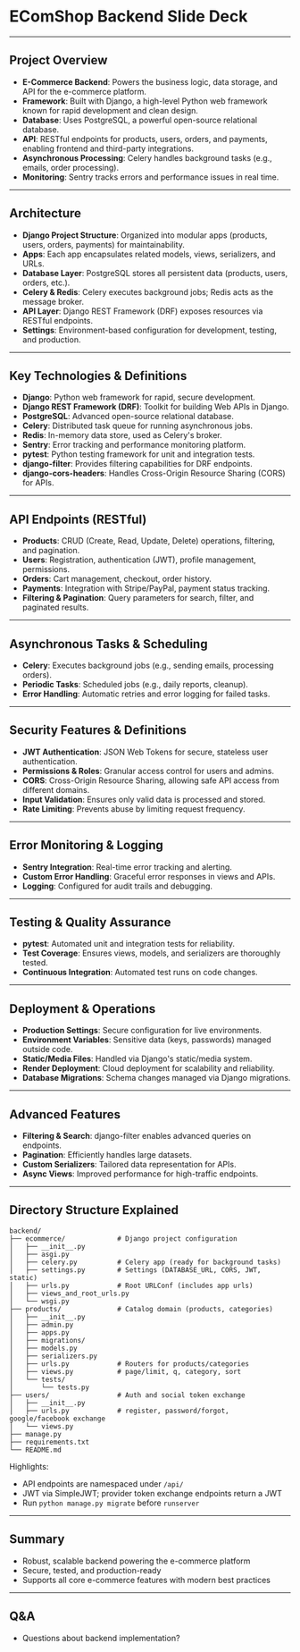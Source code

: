 # EComShop Backend Slide Deck

---

## Project Overview

- **E-Commerce Backend**: Powers the business logic, data storage, and API for the e-commerce platform.
- **Framework**: Built with Django, a high-level Python web framework known for rapid development and clean design.
- **Database**: Uses PostgreSQL, a powerful open-source relational database.
- **API**: RESTful endpoints for products, users, orders, and payments, enabling frontend and third-party integrations.
- **Asynchronous Processing**: Celery handles background tasks (e.g., emails, order processing).
- **Monitoring**: Sentry tracks errors and performance issues in real time.

---

## Architecture

- **Django Project Structure**: Organized into modular apps (products, users, orders, payments) for maintainability.
- **Apps**: Each app encapsulates related models, views, serializers, and URLs.
- **Database Layer**: PostgreSQL stores all persistent data (products, users, orders, etc.).
- **Celery & Redis**: Celery executes background jobs; Redis acts as the message broker.
- **API Layer**: Django REST Framework (DRF) exposes resources via RESTful endpoints.
- **Settings**: Environment-based configuration for development, testing, and production.

---

## Key Technologies & Definitions

- **Django**: Python web framework for rapid, secure development.
- **Django REST Framework (DRF)**: Toolkit for building Web APIs in Django.
- **PostgreSQL**: Advanced open-source relational database.
- **Celery**: Distributed task queue for running asynchronous jobs.
- **Redis**: In-memory data store, used as Celery's broker.
- **Sentry**: Error tracking and performance monitoring platform.
- **pytest**: Python testing framework for unit and integration tests.
- **django-filter**: Provides filtering capabilities for DRF endpoints.
- **django-cors-headers**: Handles Cross-Origin Resource Sharing (CORS) for APIs.

---

## API Endpoints (RESTful)

- **Products**: CRUD (Create, Read, Update, Delete) operations, filtering, and pagination.
- **Users**: Registration, authentication (JWT), profile management, permissions.
- **Orders**: Cart management, checkout, order history.
- **Payments**: Integration with Stripe/PayPal, payment status tracking.
- **Filtering & Pagination**: Query parameters for search, filter, and paginated results.

---

## Asynchronous Tasks & Scheduling

- **Celery**: Executes background jobs (e.g., sending emails, processing orders).
- **Periodic Tasks**: Scheduled jobs (e.g., daily reports, cleanup).
- **Error Handling**: Automatic retries and error logging for failed tasks.

---

## Security Features & Definitions

- **JWT Authentication**: JSON Web Tokens for secure, stateless user authentication.
- **Permissions & Roles**: Granular access control for users and admins.
- **CORS**: Cross-Origin Resource Sharing, allowing safe API access from different domains.
- **Input Validation**: Ensures only valid data is processed and stored.
- **Rate Limiting**: Prevents abuse by limiting request frequency.

---

## Error Monitoring & Logging

- **Sentry Integration**: Real-time error tracking and alerting.
- **Custom Error Handling**: Graceful error responses in views and APIs.
- **Logging**: Configured for audit trails and debugging.

---

## Testing & Quality Assurance

- **pytest**: Automated unit and integration tests for reliability.
- **Test Coverage**: Ensures views, models, and serializers are thoroughly tested.
- **Continuous Integration**: Automated test runs on code changes.

---

## Deployment & Operations

- **Production Settings**: Secure configuration for live environments.
- **Environment Variables**: Sensitive data (keys, passwords) managed outside code.
- **Static/Media Files**: Handled via Django's static/media system.
- **Render Deployment**: Cloud deployment for scalability and reliability.
- **Database Migrations**: Schema changes managed via Django migrations.

---

## Advanced Features

- **Filtering & Search**: django-filter enables advanced queries on endpoints.
- **Pagination**: Efficiently handles large datasets.
- **Custom Serializers**: Tailored data representation for APIs.
- **Async Views**: Improved performance for high-traffic endpoints.

---

## Directory Structure Explained

```text
backend/
├── ecommerce/             # Django project configuration
│   ├── __init__.py
│   ├── asgi.py
│   ├── celery.py          # Celery app (ready for background tasks)
│   ├── settings.py        # Settings (DATABASE_URL, CORS, JWT, static)
│   ├── urls.py            # Root URLConf (includes app urls)
│   ├── views_and_root_urls.py
│   └── wsgi.py
├── products/              # Catalog domain (products, categories)
│   ├── __init__.py
│   ├── admin.py
│   ├── apps.py
│   ├── migrations/
│   ├── models.py
│   ├── serializers.py
│   ├── urls.py            # Routers for products/categories
│   ├── views.py           # page/limit, q, category, sort
│   └── tests/
│       └── tests.py
├── users/                 # Auth and social token exchange
│   ├── __init__.py
│   ├── urls.py            # register, password/forgot, google/facebook exchange
│   └── views.py
├── manage.py
├── requirements.txt
└── README.md
```

Highlights:

- API endpoints are namespaced under `/api/`
- JWT via SimpleJWT; provider token exchange endpoints return a JWT
- Run `python manage.py migrate` before `runserver`

---

## Summary

- Robust, scalable backend powering the e-commerce platform
- Secure, tested, and production-ready
- Supports all core e-commerce features with modern best practices

---

## Q&A

- Questions about backend implementation?
